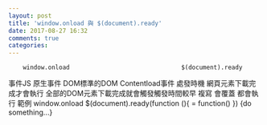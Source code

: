 ```yaml
---
layout: post
title: 'window.onload 與 $(document).ready'
date: 2017-08-27 16:32
comments: true
categories: 
---
```

		window.onload   							$(document).ready
事件JS 		原生事件								 DOM標準的DOM Contentload事件
處發時機	網頁元素下載完成才會執行	全部的DOM元素下載完成就會觸發觸發時間較早
複寫	    會覆蓋									 都會執行
範例  		window.onload						$(document).ready(function (){ 
				= function()							})
        {do something...}